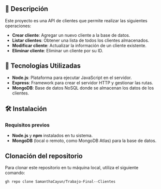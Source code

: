 
## 🚀 Descripción

Este proyecto es una API de clientes que permite realizar las siguientes operaciones:

- **Crear cliente**: Agregar un nuevo cliente a la base de datos.
- **Listar clientes**: Obtener una lista de todos los clientes almacenados.
- **Modificar cliente**: Actualizar la información de un cliente existente.
- **Eliminar cliente**: Eliminar un cliente por su ID.

## 🔧 Tecnologías Utilizadas

- **Node.js**: Plataforma para ejecutar JavaScript en el servidor.
- **Express**: Framework para crear el servidor HTTP y gestionar las rutas.
- **MongoDB**: Base de datos NoSQL donde se almacenan los datos de los clientes.


## 🛠 Instalación

### Requisitos previos

- **Node.js** y **npm** instalados en tu sistema.
- **MongoDB** (local o remoto, como MongoDB Atlas) para la base de datos.

  
## Clonación del repositorio

Para clonar este repositorio en tu máquina local, utiliza el siguiente comando:

```bash
gh repo clone SamanthaCayun/Trabajo-Final--Clientes

